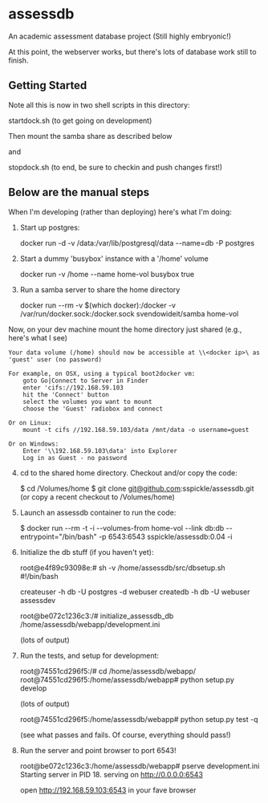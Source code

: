 assessdb
========

An academic assessment database project (Still highly embryonic!)

At this point, the webserver works, but there's lots of database work still
to finish.

Getting Started
---------------

Note all this is now in two shell scripts in this directory:

startdock.sh (to get going on development)

Then mount the samba share as described below

and 

stopdock.sh (to end, be sure to checkin and push changes first!)

Below are the manual steps
---------------------------------

When I'm developing (rather than deploying) here's what I'm doing:

1) Start up postgres:

	docker run -d -v /data:/var/lib/postgresql/data --name=db -P postgres

2) Start a dummy 'busybox' instance with a '/home' volume

    docker run -v /home --name home-vol busybox true

3) Run a samba server to share the home directory

    docker run --rm -v $(which docker):/docker -v /var/run/docker.sock:/docker.sock svendowideit/samba home-vol

Now, on your dev machine mount the home directory just shared (e.g., here's what I see)

    Your data volume (/home) should now be accessible at \\<docker ip>\ as 'guest' user (no password)

    For example, on OSX, using a typical boot2docker vm:
        goto Go|Connect to Server in Finder
        enter 'cifs://192.168.59.103
        hit the 'Connect' button
        select the volumes you want to mount
        choose the 'Guest' radiobox and connect

    Or on Linux:
        mount -t cifs //192.168.59.103/data /mnt/data -o username=guest

    Or on Windows:
        Enter '\\192.168.59.103\data' into Explorer
        Log in as Guest - no password

4) cd to the shared home directory. Checkout and/or copy the code:

    $ cd /Volumes/home
    $ git clone git@github.com:sspickle/assessdb.git  (or copy a recent checkout to /Volumes/home)

5) Launch an assessdb container to run the code:

   $ docker run --rm -t -i --volumes-from home-vol --link db:db --entrypoint="/bin/bash" -p 6543:6543 sspickle/assessdb:0.04 -i

6) Initialize the db stuff (if you haven't yet):

    root@e4f89c93098e:# sh -v /home/assessdb/src/dbsetup.sh 
    #!/bin/bash

    createuser -h db -U postgres -d webuser
    createdb -h db -U webuser assessdev

    root@be072c1236c3:/# initialize_assessdb_db /home/assessdb/webapp/development.ini

    (lots of output)

7) Run the tests, and setup for development:

    root@74551cd296f5:/# cd /home/assessdb/webapp/
    root@74551cd296f5:/home/assessdb/webapp# python setup.py develop
    
    (lots of output)
    
    root@74551cd296f5:/home/assessdb/webapp# python setup.py test -q
   
    (see what passes and fails. Of course, everything should pass!)
   
8) Run the server and point browser to port 6543!

   root@be072c1236c3:/home/assessdb/webapp# pserve development.ini 
   Starting server in PID 18.
   serving on http://0.0.0.0:6543

   open http://192.168.59.103:6543 in your fave browser
